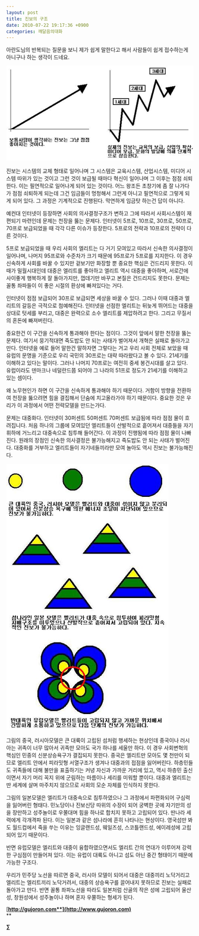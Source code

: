 ```yaml
---
layout: post
title: 진보의 구조
date: 2010-07-22 19:17:36 +0900
categories: 깨달음의대화
---
```

 아란도님의 반복되는 질문을 보니 제가 쉽게 말한다고 해서 사람들이 쉽게 접수하는게 아니구나 하는 생각이 드네요.  
  
<IMG alt=tyu.JPG src="files/attach/images/198/752/105/tyu.JPG"> 



진보는 시스템의 교체 형태로 일어나며 그 시스템은 교육시스템, 산업시스템, 미디어 시스템 따위가 있는 것이고 그런 것이 보급될 때마다 혁신이 일어나며 그 이후는 점점 쇠퇴한다. 이는 필연적으로 일어나게 되어 있는 것이다. 어느 왕조든 초창기에 좀 잘 나가다가 점점 쇠퇴하게 되는데 그건 임금들이 멍청해서 그런게 아니고 필연적으로 그렇게 되게 되어 있다. 그 과정은 기계적으로 진행된다. 막연하게 임금탓 하는건 답이 아니다. 



예컨대 인터넷이 등장하면 사회의 의사결정구조가 변하고 그에 따라서 사회시스템이 재편되기 마련인데 문제는 천장을 뚫는 문제다. 인터넷이 5프로, 10프로, 30프로, 50프로, 70프로 보급되었을 때 각각 다른 이슈가 등장한다. 5프로의 전략과 10프로의 전략이 다른 것이다.



5프로 보급되었을 때 우리 사회의 엘리트는 다 거기 모여있고 따라서 신속한 의사결정이 일어나며, 나머지 95프로와 수준차가 크기 때문에 95프로가 5프로를 지지한다. 이 경우 신속하게 사회를 바꿀 수 있지만 겉보기만 화장할 뿐 중요한 핵심은 건드리지 못한다. 이때가 밀월시대인데 대중은 엘리트를 좋아하고 엘리트 역시 대중을 좋아하며, 서로간에 사이좋게 행복하게 잘 돌아가지만, 껍데기만 바꾸고 본질은 건드리지도 못한다. 문제는 꼴통 좌파들이 이 좋은 시절의 환상에 빠져있다는 거다.



인터넷이 점점 보급되어 30프로 보급되면 세상을 바꿀 수 있다. 그러나 이때 대중과 엘리트의 갈등은 극적으로 첨예해진다. 인터넷을 선점한 엘리트는 뒤늦게 뛰어드는 대중을 상대로 텃세를 부리고, 대중은 완력으로 소수 엘리트를 제압하려고 한다. 그리고 무질서의 혼돈에 빠져버린다.



중요한건 이 구간을 신속하게 통과해야 한다는 점이다. 그것이 앞에서 말한 천장을 뚫는 문제다. 여기서 뭉기적대면 죽도밥도 안 되는 사태가 벌어져서 개혁은 실패로 돌아가고 만다. 인터넷을 예로 들어 말한건 말하자면 그렇다는 거고 우리 사회 전체로 보았을 때 유럽의 문명을 기준으로 우리 국민의 30프로는 대략 따라왔다고 볼 수 있다. 21세기를 이해하고 있다는 말이다. 그러나 나머지 70프로는 여전히 중세 봉건시대를 살고 있다. 유럽이라도 덴마크나 네덜란드쯤 되어야 그 나라의 51프로 정도가 21세기를 이해하고 있는 셈이다.



왜 노무현인가 하면 이 구간을 신속하게 통과해야 하기 때문이다. 거함이 방향을 전환하여 천장을 뚫으려면 힘을 결집해서 단숨에 치고올라가야 하기 때문이다. 중요한 것은 우리가 이 과정에서 어떤 전략모델을 만드는가다.



문제는 대중화다. 인터넷이 30퍼센트 50퍼센트 70퍼센트 보급됨에 따라 점점 물이 흐려집니다. 처음 하나의 그룹에 모여있던 엘리트들이 산발적으로 흩어져서 대중들을 자기 휘하에 거느리고 대중속으로 침투해 들어간다. 이 과정이 진행됨에 따라 점점 물이 나빠진다. 원래의 장점인 신속한 의사결정은 불가능해지고 죽도밥도 안 되는 사태가 벌어진다. 대중화를 거부하고 엘리트들이 자기네들끼라만 모여 놀아도 역시 진보는 불가능해진다. 

<IMG alt=ty.JPG src="files/attach/images/198/752/105/ty.JPG" width=438 height=716>

그림의 중국, 러시아모델은 큰 대륙이 고립된 섬처럼 행세하는 현상인데 중국이나 러시아는 귀족이 너무 많아서 귀족만 모아도 국가 하나를 세울만 하다. 이 경우 사회변혁의 핵심인 민중의 신분상승욕구가 결집되지 못한다. 중국은 엘리트만 모아도 몇 천만이 되므로 엘리트 안에서 피라밋형 서열구조가 생겨나 대중과의 접점을 잃어버린다. 하층민들도 귀족들에 대해 불만을 표출하기는 커녕 자신과 가까운 거리에 있고, 역시 하층민 출신이면서 자기 머리 꼭지 위에 군림하는 마름이나 세리를 미워할 뿐이다. 대중과 엘리트는 딴 세계에 살며 마주치지 않으므로 사회의 모순 자체를 인식하지 못한다. 



그림의 일본모델은 엘리트가 대중속으로 침투하였으나 그 과정에서 파편화되어 구심력을 잃어버린 형태다. 민노당이나 진보신당 따위의 수장이 되어 궁벽한 곳에 자기만의 성을 장만하고 성주놀이로 우쭐대며 힘을 하나로 합치지 못하고 고립되어 있다. 딴나라 세력에게 각개격파 된다. 이는 일본과 같은 섬나라에 흔히 나타나는 현상이다. 영국섬만 봐도 월드컵에서 죽을 쑤는 이유는 잉글랜드성, 웨일즈성, 스코틀랜드성, 에이레성에 고립되어 있기 때문이다. 



반면 유럽모델은 엘리트와 대중이 융합하였으면서도 엘리트 간의 연대가 이루어져 강력한 구심점이 만들어져 있다. 이는 유럽이 대륙도 아니고 섬도 아닌 중간 형태이기 때문에 가능한 구조다. 



우리가 민주당 노선을 따르면 중국, 러시아 모델이 되어서 대중은 대중끼리 노닥거리고 엘리트는 엘리트끼리 노닥거려서, 대중의 상승욕구를 끌어내지 못하므로 진보는 실패로 돌아가고 만다. 반면 꼴통 좌파노선을 따라도 일본처럼 산골의 작은 성에 고립되어 울산성, 창원성에서 성주놀이나 하며 혼자 우쭐하는 형세가 된다. 





[**http://gujoron.com**](http://www.gujoron.com)**  
** 

**∑**
